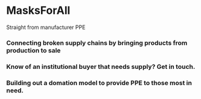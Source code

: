 # MasksForAll
Straight from manufacturer PPE

### Connecting broken supply chains by bringing products from production to sale

### Know of an institutional buyer that needs supply? Get in touch. 

### Building out a domation model to provide PPE to those most in need.
